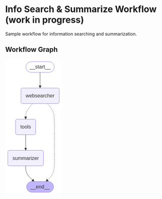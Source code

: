 # Info Search & Summarize Workflow (work in progress)
Sample workflow for information searching and summarization.

## Workflow Graph
![](./assets/workflow-graph.png)
